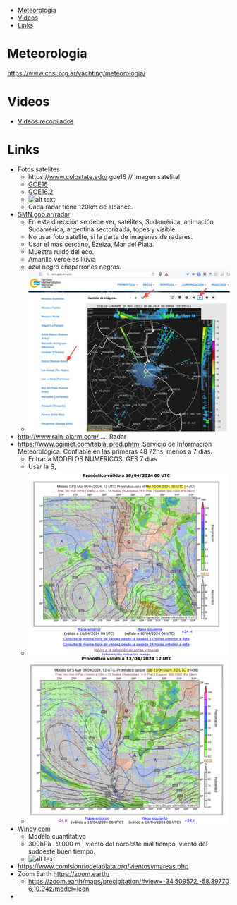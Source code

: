 - [Meteorologia](#meteorologia)
- [Videos](#videos)
- [Links](#links)

# Meteorologia

https://www.cnsi.org.ar/yachting/meteorologia/
 

# Videos

- [Videos recopilados](videos.md) 



# Links


- Fotos satelites
  - https //www.colostate.edu/ goe16 // Imagen satelital
  - [GOE16](http://rammb-slider.cira.colostate.edu/?sat=goes-16&sec=full_disk&x=14648&y=17488&z=4&im=18&ts=1&st=0&et=0&speed=130&motion=loop&map=1&lat=1&p%5B0%5D=16&opacity%5B0%5D=1&hidden%5B0%5D=0&pause=20170628120038&slider=-1&hide_controls=0&mouse_draw=0&s=rammb-slider) 
  - [GOE16.2](http://rammb-slider.cira.colostate.edu/?sat=goes-16&sec=full_disk&x=10848&y=10848&z=0&im=12&ts=1&st=0&et=0&speed=130&motion=loop&map=1&lat=0&p%5B0%5D=16&opacity%5B0%5D=1&hidden%5B0%5D=0&pause=0&slider=-1&hide_controls=0&mouse_draw=0&s=rammb-slider)
  - ![alt text](./images/Screenshot%20by%20Dropbox%20Capture-4.png)
  - Cada radar tiene 120km de alcance.
- [SMN.gob.ar/radar](https://www.smn.gob.ar/radar)
  - En esta dirección se debe ver, satélites, Sudamérica, animación Sudamérica, argentina sectorizada, topes y visible.
  - No usar foto satelite, si la parte de imagenes de radares.
  - Usar el mas cercano, Ezeiza, Mar del Plata.
  - Muestra ruido del eco.
  - Amarillo verde es lluvia
  - azul negro chaparrones negros.
  - ![alt text](./images/Screenshot%20by%20Dropbox%20Capture-3.png)
- http://www.rain-alarm.com/ .... Radar
- https://www.ogimet.com/tabla_pred.phtml   Servicio de Información Meteorológica. Confiable en las primeras 48 72hs, menos a 7 dias.
  - Entrar a MODELOS NUMÉRICOS, GFS 7 días
  - Usar la S,
  - ![alt text](./images/Screenshot%20by%20Dropbox%20Capture.png)
  - ![alt text](./images/Screenshot%20by%20Dropbox%20Capture-1.png)
- [Windy.com](https://windy.com)
  - Modelo cuantitativo
  - 300hPa . 9.000 m , viento del noroeste mal tiempo, viento del sudoeste buen tiempo.
  - ![alt text](./images/Screenshot%20by%20Dropbox%20Capture-2.png)
- https://www.comisionriodelaplata.org/vientosymareas.php
- Zoom Earth https://zoom.earth/
  - https://zoom.earth/maps/precipitation/#view=-34.509572,-58.397706,10.94z/model=icon 
- 